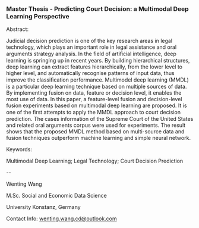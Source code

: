 ### Master Thesis - Predicting Court Decision: a Multimodal Deep Learning Perspective

Abstract:

Judicial decision prediction is one of the key research areas in legal technology, which plays an important role in legal assistance and oral arguments strategy analysis. In the ﬁeld of artiﬁcial intelligence, deep learning is springing up in recent years. By building hierarchical structures, deep learning can extract features hierarchically, from the lower level to higher level, and automatically recognise patterns of input data, thus improve the classiﬁcation performance. Multimodel deep learning (MMDL) is a particular deep learning technique based on multiple sources of data. By implementing fusion on data, feature or decision level, it enables the most use of data. In this paper, a feature-level fusion and decision-level fusion experiments based on multimodal deep learning are proposed. It is one of the ﬁrst attempts to apply the MMDL approach to court decision prediction. The cases information of the Supreme Court of the United States and related oral arguments corpus were used for experiments. The result shows that the proposed MMDL method based on multi-source data and fusion techniques outperform machine learning and simple neural network.

Keywords: 

Multimodal Deep Learning; Legal Technology; Court Decision Prediction

--

Wenting Wang

M.Sc. Social and Economic Data Science

University Konstanz, Germany

Contact Info: wenting.wang.cd@outlook.com
